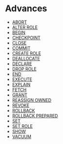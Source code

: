 # Advances

<ul>
<li><a href="./abort.md">ABORT</a></li>
<li><a href="./alter_role.md">ALTER ROLE</a></li>
<li><a href="./begin.md">BEGIN</a></li>
<li><a href="./checkpoint.md">CHECKPOINT</a></li>
<li><a href="./close.md">CLOSE</a></li>
<li><a href="./commit.md">COMMIT</a></li>
<li><a href="./create_role.md">CREATE ROLE</a></li>
<li><a href="./deallocate.md">DEALLOCATE</a></li>
<li><a href="./declare.md">DECLARE</a></li>
<li><a href="./drop_role.md">DROP ROLE</a></li>
<li><a href="./end.md">END</a></li>
<li><a href="./execute.md">EXECUTE</a></li>
<li><a href="./explain.md">EXPLAIN</a></li>
<li><a href="./fetch.md">FETCH</a></li>
<li><a href="./grant.md">GRANT</a></li>
<li><a href="./reassign_owned.md">REASSIGN OWNED</a></li>
<li><a href="./revoke.md">REVOKE</a></li>
<li><a href="./rollback.md">ROLLBACK</a></li>
<li><a href="./rollback_prepared.md">ROLLBACK PREPARED</a></li>
<li><a href="./set.md">SET</a></li>
<li><a href="./set_role.md">SET ROLE</a></li>
<li><a href="./show.md">SHOW</a></li>
<li><a href="./vacuum.md">VACUUM</a></li>
</ul>
